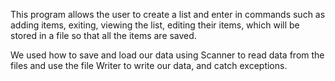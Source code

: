 This program allows the user to create a list and enter in commands such as adding items, exiting, viewing the list, editing their items, which will be stored in a file so that all the items are saved. 

We used how to save and load our data using Scanner to read data from the files and use the file Writer to write our data, and catch exceptions.